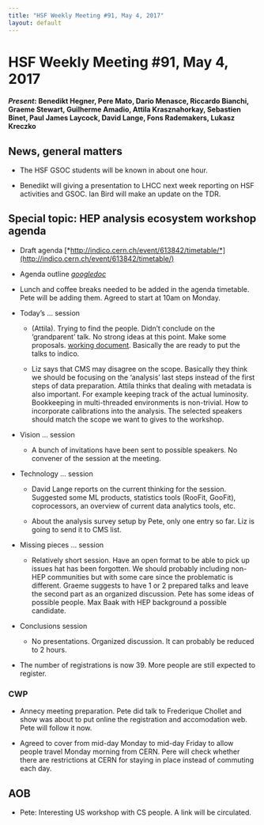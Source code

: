 ```yaml
---
title: "HSF Weekly Meeting #91, May 4, 2017"
layout: default
---
```


# HSF Weekly Meeting #91, May 4, 2017

#### *Present*: Benedikt Hegner, Pere Mato, Dario Menasce, Riccardo Bianchi, Graeme Stewart, Guilherme Amadio, Attila Krasznahorkay, Sebastien Binet, Paul James Laycock, David Lange, Fons Rademakers, Lukasz Kreczko

## News, general matters

-   The HSF GSOC students will be known in about one hour.

-   Benedikt will giving a presentation to LHCC next week reporting on HSF activities and GSOC. Ian Bird will make an update on the TDR.

## Special topic: HEP analysis ecosystem workshop agenda

-   Draft agenda [*http://indico.cern.ch/event/613842/timetable/*](http://indico.cern.ch/event/613842/timetable/)

-   Agenda outline [*googledoc*](https://docs.google.com/document/d/1F2v4W5X216sXALToBTT-jT0fFkaIQhld2cqDnSqdv-I/edit?usp=sharing)

-   Lunch and coffee breaks needed to be added in the agenda timetable. Pete will be adding them. Agreed to start at 10am on Monday.

-   Today’s … session

    -   (Attila). Trying to find the people. Didn’t conclude on the ‘grandparent’ talk. No strong ideas at this point. Make some proposals. [working document](https://docs.google.com/document/d/12r6jSwJuUB9mgUK7APnmUDh7H80fluxGolWxhpLpXjI/edit). Basically the are ready to put the talks to indico.

    -   Liz says that CMS may disagree on the scope. Basically they think we should be focusing on the ‘analysis’ last steps instead of the first steps of data preparation. Attila thinks that dealing with metadata is also important. For example keeping track of the actual luminosity. Bookkeeping in multi-threaded environments is non-trivial. How to incorporate calibrations into the analysis. The selected speakers should match the scope we want to gives to the workshop.

-   Vision … session

    -   A bunch of invitations have been sent to possible speakers. No convener of the session at the meeting.

-   Technology … session

    -   David Lange reports on the current thinking for the session. Suggested some ML products, statistics tools (RooFit, GooFit), coprocessors, an overview of current data analytics tools, etc.

    -   About the analysis survey setup by Pete, only one entry so far. Liz is going to send it to CMS list.

-   Missing pieces … session

    -   Relatively short session. Have an open format to be able to pick up issues hat has been forgotten. We should probably including non-HEP communities but with some care since the problematic is different. Graeme suggests to have 1 or 2 prepared talks and leave the second part as an organized discussion. Pete has some ideas of possible people. Max Baak with HEP background a possible candidate.

-   Conclusions session

    -   No presentations. Organized discussion. It can probably be reduced to 2 hours.

-   The number of registrations is now 39. More people are still expected to register.

### CWP

-   Annecy meeting preparation. Pete did talk to Frederique Chollet and show was about to put online the registration and accomodation web. Pete will follow it now.

-   Agreed to cover from mid-day Monday to mid-day Friday to allow people travel Monday morning from CERN. Pere will check whether there are restrictions at CERN for staying in place instead of commuting each day.

## AOB

-   Pete: Interesting US workshop with CS people. A link will be circulated.


